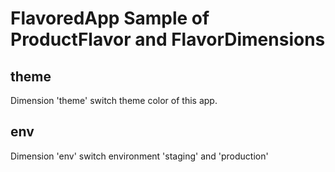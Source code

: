 # FlavoredApp Sample of ProductFlavor and FlavorDimensions

## theme
Dimension 'theme' switch theme color of this app.

## env
Dimension 'env' switch environment 'staging' and 'production'
